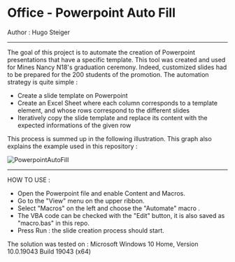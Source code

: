 # Office - Powerpoint Auto Fill

Author : Hugo Steiger

-------------------------------------------------------------------------------------------------------------------------------------------------------------

The goal of this project is to automate the creation of Powerpoint presentations that have a specific template. This tool was created and used for Mines Nancy N18's graduation ceremony. Indeed, customized slides had to be prepared for the 200 students of the promotion. The automation strategy is quite simple : 
- Create a slide template on Powerpoint
- Create an Excel Sheet where each column corresponds to a template element, and whose rows correspond to the different slides
- Iteratively copy the slide template and replace its content with the expected informations of the given row

This process is summed up in the following illustration. This graph also explains the example used in this repository :  

![PowerpointAutoFill](https://user-images.githubusercontent.com/106969232/182206869-92a607f2-dc9c-47ff-809d-a961c9947abc.JPG)

-------------------------------------------------------------------------------------------------------------------------------------------------------------

HOW TO USE :
- Open the Powerpoint file and enable Content and Macros.
- Go to the "View" menu on the upper ribbon.
- Select "Macros" on the left and choose the "Automate" macro .
- The VBA code can be checked with the "Edit" button, it is also saved as "macro.bas" in this repo.
- Press Run : the slide creation process should start.

The solution was tested on : Microsoft Windows 10 Home, Version	10.0.19043 Build 19043 (x64)

